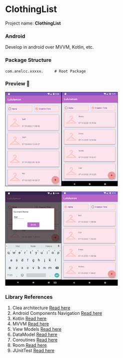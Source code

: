 # ClothingList

Project name: **ClothingList**

### Android
Develop in android over MVVM, Kotlin, etc.


### Package Structure
```
com.anelcc.xxxxx.     # Root Package

```

### Preview 🎉


<img src="https://raw.githubusercontent.com/AnelCC/ClothingList/main/images/afterInsert.png" width="180" height="300"/><img src="https://raw.githubusercontent.com/AnelCC/ClothingList/main/images/filter.png" width="180" height="300"/>

<img src="https://raw.githubusercontent.com/AnelCC/ClothingList/main/images/insert.png" width="180" height="300"/><img src="https://raw.githubusercontent.com/AnelCC/ClothingList/main/images/list.png" width="180" height="300"/>


### Library References

1. Clea architecture [Read here](https://developer.android.com/topic/architecture)
1. Android Components Navigation [Read here](https://developer.android.com/jetpack/docs/guide)
0. Kotlin [Read here](https://developer.android.com/kotlin/ktx)
0. MVVM [Read here](https://blog.mindorks.com/mvc-mvp-mvvm-architecture-in-android)
0. View Models [Read here](https://developer.android.com/topic/libraries/architecture/viewmodel)
0. DataModel [Read here](https://developer.android.com/topic/libraries/architecture/viewmodel)
0. Coroutines [Read here](https://developer.android.com/topic/libraries/architecture/coroutines)
0. Room [Read here](https://developer.android.com/training/data-storage/room)
0. JUnitTest [Read here](https://developer.android.com/training/testing/local-tests)

